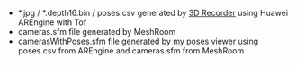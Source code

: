 - *.jpg / *.depth16.bin / poses.csv generated by [3D Recorder](https://github.com/remmel/recorder-3d/) using Huawei AREngine with Tof
- cameras.sfm file generated by MeshRoom
- camerasWithPoses.sfm file generated by [my poses viewer](https://remy-mellet.com/image-processing-js/pose-viewer.html) using poses.csv from AREngine and cameras.sfm from MeshRoom

